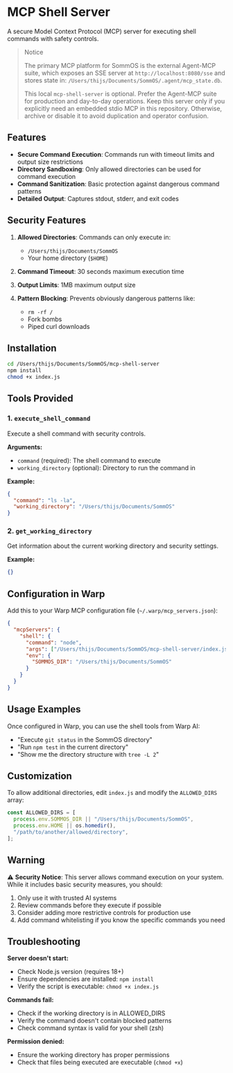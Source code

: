 # MCP Shell Server
 
 A secure Model Context Protocol (MCP) server for executing shell commands with safety controls.
 
 > Notice
 >
 > The primary MCP platform for SommOS is the external Agent-MCP suite, which exposes an SSE server at `http://localhost:8080/sse` and stores state in:
 > `/Users/thijs/Documents/SommOS/.agent/mcp_state.db`.
 >
 > This local `mcp-shell-server` is optional. Prefer the Agent-MCP suite for production and day-to-day operations. Keep this server only if you explicitly need an embedded stdio MCP in this repository. Otherwise, archive or disable it to avoid duplication and operator confusion.
 
 ## Features

- **Secure Command Execution**: Commands run with timeout limits and output size restrictions
- **Directory Sandboxing**: Only allowed directories can be used for command execution
- **Command Sanitization**: Basic protection against dangerous command patterns
- **Detailed Output**: Captures stdout, stderr, and exit codes
## Security Features

1. **Allowed Directories**: Commands can only execute in:
   - `/Users/thijs/Documents/SommOS`
   - Your home directory (`$HOME`)

2. **Command Timeout**: 30 seconds maximum execution time
3. **Output Limits**: 1MB maximum output size
4. **Pattern Blocking**: Prevents obviously dangerous patterns like:
   - `rm -rf /`
   - Fork bombs
   - Piped curl downloads

## Installation

```bash
cd /Users/thijs/Documents/SommOS/mcp-shell-server
npm install
chmod +x index.js
```

## Tools Provided

### 1. `execute_shell_command`
Execute a shell command with security controls.

**Arguments:**
- `command` (required): The shell command to execute
- `working_directory` (optional): Directory to run the command in

**Example:**
```json
{
  "command": "ls -la",
  "working_directory": "/Users/thijs/Documents/SommOS"
}
```

### 2. `get_working_directory`
Get information about the current working directory and security settings.

**Example:**
```json
{}
```

## Configuration in Warp

Add this to your Warp MCP configuration file (`~/.warp/mcp_servers.json`):

```json
{
  "mcpServers": {
    "shell": {
      "command": "node",
      "args": ["/Users/thijs/Documents/SommOS/mcp-shell-server/index.js"],
      "env": {
        "SOMMOS_DIR": "/Users/thijs/Documents/SommOS"
      }
    }
  }
}
```

## Usage Examples

Once configured in Warp, you can use the shell tools from Warp AI:

- "Execute `git status` in the SommOS directory"
- "Run `npm test` in the current directory"
- "Show me the directory structure with `tree -L 2`"

## Customization

To allow additional directories, edit `index.js` and modify the `ALLOWED_DIRS` array:

```javascript
const ALLOWED_DIRS = [
  process.env.SOMMOS_DIR || "/Users/thijs/Documents/SommOS",
  process.env.HOME || os.homedir(),
  "/path/to/another/allowed/directory",
];
```

## Warning

⚠️ **Security Notice**: This server allows command execution on your system. While it includes basic security measures, you should:

1. Only use it with trusted AI systems
2. Review commands before they execute if possible
3. Consider adding more restrictive controls for production use
4. Add command whitelisting if you know the specific commands you need

## Troubleshooting

**Server doesn't start:**
- Check Node.js version (requires 18+)
- Ensure dependencies are installed: `npm install`
- Verify the script is executable: `chmod +x index.js`

**Commands fail:**
- Check if the working directory is in ALLOWED_DIRS
- Verify the command doesn't contain blocked patterns
- Check command syntax is valid for your shell (zsh)

**Permission denied:**
- Ensure the working directory has proper permissions
- Check that files being executed are executable (`chmod +x`)
